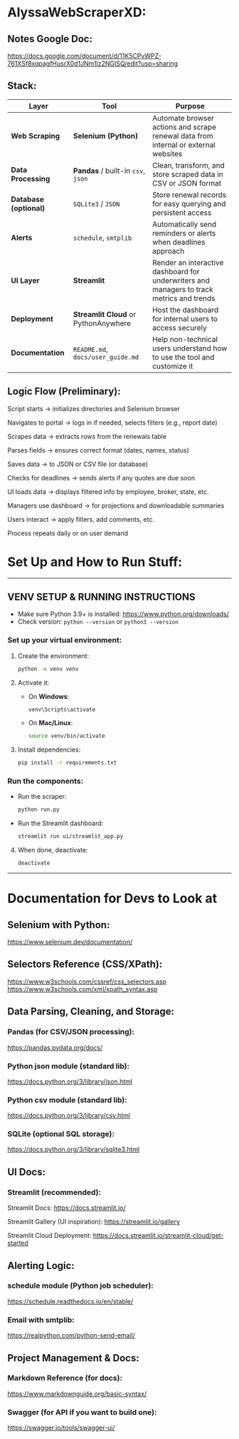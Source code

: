# AlyssaWebScraperXD:

## Notes Google Doc: 
https://docs.google.com/document/d/11K5CPvWPZ-761XSf8xqpagfHusrX0d1JNm1lz2NGISQ/edit?usp=sharing

## Stack:
| Layer                   | Tool                                  | Purpose                                                                                   |
| ----------------------- | ------------------------------------- | ----------------------------------------------------------------------------------------- |
| **Web Scraping**        | **Selenium (Python)**                 | Automate browser actions and scrape renewal data from internal or external websites       |
| **Data Processing**     | **Pandas** / built-in `csv`, `json`   | Clean, transform, and store scraped data in CSV or JSON format                            |
| **Database (optional)** | `SQLite3` / `JSON`                    | Store renewal records for easy querying and persistent access                             |
| **Alerts**              | `schedule`, `smtplib`                 | Automatically send reminders or alerts when deadlines approach                            |
| **UI Layer**            | **Streamlit**                         | Render an interactive dashboard for underwriters and managers to track metrics and trends |
| **Deployment**          | **Streamlit Cloud** or PythonAnywhere | Host the dashboard for internal users to access securely                                  |
| **Documentation**       | `README.md`, `docs/user_guide.md`     | Help non-technical users understand how to use the tool and customize it                  |

## Logic Flow (Preliminary): 
Script starts → initializes directories and Selenium browser

Navigates to portal → logs in if needed, selects filters (e.g., report date)

Scrapes data → extracts rows from the renewals table

Parses fields → ensures correct format (dates, names, status)

Saves data → to JSON or CSV file (or database)

Checks for deadlines → sends alerts if any quotes are due soon

UI loads data → displays filtered info by employee, broker, state, etc.

Managers use dashboard → for projections and downloadable summaries

Users interact → apply filters, add comments, etc.

Process repeats daily or on user demand

# Set Up and How to Run Stuff:
---

## VENV SETUP & RUNNING INSTRUCTIONS

- Make sure Python 3.9+ is installed: https://www.python.org/downloads/
- Check version: `python --version` or `python3 --version`

### Set up your virtual environment:

1. Create the environment:
   ```bash
   python -m venv venv
   ```
2. Activate it:
   - On **Windows**:
     ```bash
     venv\Scripts\activate
     ```
   - On **Mac/Linux**:
     ```bash
     source venv/bin/activate
     ```

3. Install dependencies:
   ```bash
   pip install -r requirements.txt
   ```

### Run the components:

- Run the scraper:
  ```bash
  python run.py
  ```

- Run the Streamlit dashboard:
  ```bash
  streamlit run ui/streamlit_app.py
  ```

4. When done, deactivate:
   ```bash
   deactivate
   ```

---

# Documentation for Devs to Look at
## Selenium with Python: 
https://www.selenium.dev/documentation/

## Selectors Reference (CSS/XPath):
https://www.w3schools.com/cssref/css_selectors.asp
https://www.w3schools.com/xml/xpath_syntax.asp

## Data Parsing, Cleaning, and Storage:
### Pandas (for CSV/JSON processing):
https://pandas.pydata.org/docs/

### Python json module (standard lib):
https://docs.python.org/3/library/json.html

### Python csv module (standard lib):
https://docs.python.org/3/library/csv.html

### SQLite (optional SQL storage):
https://docs.python.org/3/library/sqlite3.html

## UI Docs:
### Streamlit (recommended):

Streamlit Docs:
https://docs.streamlit.io/

Streamlit Gallery (UI inspiration):
https://streamlit.io/gallery

Streamlit Cloud Deployment:
https://docs.streamlit.io/streamlit-cloud/get-started

## Alerting Logic:
### schedule module (Python job scheduler):
https://schedule.readthedocs.io/en/stable/

### Email with smtplib:
https://realpython.com/python-send-email/

## Project Management & Docs: 
### Markdown Reference (for docs):
https://www.markdownguide.org/basic-syntax/

### Swagger (for API if you want to build one):
https://swagger.io/tools/swagger-ui/

